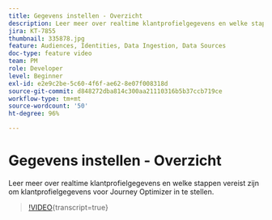 ```yaml
---
title: Gegevens instellen - Overzicht
description: Leer meer over realtime klantprofielgegevens en welke stappen vereist zijn om klantprofielgegevens voor Journey Optimizer in te stellen.
jira: KT-7855
thumbnail: 335878.jpg
feature: Audiences, Identities, Data Ingestion, Data Sources
doc-type: feature video
team: PM
role: Developer
level: Beginner
exl-id: e2e9c2be-5c60-4f6f-ae62-8e07f008318d
source-git-commit: d848272dba814c300aa21110316b5b37ccb719ce
workflow-type: tm+mt
source-wordcount: '50'
ht-degree: 96%

---
```


# Gegevens instellen - Overzicht

Leer meer over realtime klantprofielgegevens en welke stappen vereist zijn om klantprofielgegevens voor Journey Optimizer in te stellen.

>[!VIDEO](https://video.tv.adobe.com/v/335878?quality=12&learn=on){transcript=true}
